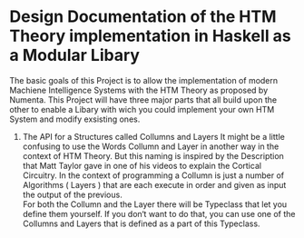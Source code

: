 # Design Documentation of the HTM Theory implementation in Haskell as a Modular Libary
The basic goals of this Project is to allow the implementation of modern Machiene Intelligence Systems with the HTM Theory as proposed by Numenta.
This Project will have three major parts that all build upon the other to enable a Libary with wich you could implement your own HTM System and modify exsisting ones.
1. The API for a Structures called Collumns and Layers
It might be a little confusing to use the Words Collumn and Layer in another way in the context of HTM Theory. 
But this naming is inspired by the Description that Matt Taylor gave in one of his videos
to explain the Cortical Circuitry. 
In the context of programming a Collumn is just a number of Algorithms ( Layers ) 
that are each execute in order and given as input the output of the previous.                        
For both the Collumn and the Layer there will be Typeclass that let you define them yourself. 
If you don‘t want to do that, you can use one of the Collumns and Layers 
that is  defined as a part of this Typeclass.
